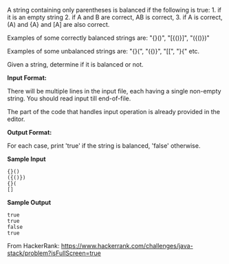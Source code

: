 A string containing only parentheses is balanced if the following is true: 1. if it is an empty string 2. if A and B are correct, AB is correct, 3. if A is correct, (A) and {A} and [A] are also correct.

Examples of some correctly balanced strings are: "{}()", "[{()}]", "({()})"

Examples of some unbalanced strings are: "{}(", "({)}", "[[", "}{" etc.

Given a string, determine if it is balanced or not.

**Input Format:**

There will be multiple lines in the input file, each having a single non-empty string. You should read input till end-of-file.

The part of the code that handles input operation is already provided in the editor.

**Output Format:**

For each case, print 'true' if the string is balanced, 'false' otherwise.

**Sample Input**
```text
{}()
({()})
{}(
[]
```

**Sample Output**
```text
true
true
false
true
```
From HackerRank: https://www.hackerrank.com/challenges/java-stack/problem?isFullScreen=true
